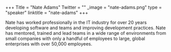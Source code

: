 +++
Title = "Nate Adams"
Twitter = ""
_image = "nate-adams.png"
type = "speaker"
linktitle = "nate-adams"
+++

Nate has worked professionally in the IT industry for over 20 years developing software and teams and improving development practices. Nate has mentored, trained and lead teams in a wide range of environments from small companies with only a handful of employees to large, global enterprises with over 50,000 employees.